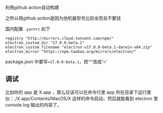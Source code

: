 利用github action自动构建

之所以用github action是因为他机器型号比较全而且不要钱

国内配置 `.yarnrc` 如下

```
registry "http://mirrors.cloud.tencent.com/npm/"
electron_custom_dir "17.0.0-beta.1"
electron_custom_filename "electron-v17.0.0-beta.1-darwin-x64.zip"
electron_mirror "https://npm.taobao.org/mirrors/electron/"
```

package.json 中要写`=17.0.0-beta.1`，把'^'改成'='

## 调试

比如你的 app 是 X.app ，那么应该可以在命令行里 app 所在目录下运行类似：./X.app/Contents/MacOS/X 这样的命令启动，然后就能看到 electron 里 console.log 输出的内容了。


